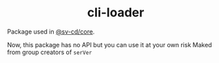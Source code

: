 <h1 align='center'>cli-loader</h1>
Package used in <a href>@sv-cd/core</a>.

Now, this package has no API but you can use it at your own risk
Maked from group creators of `serVer`